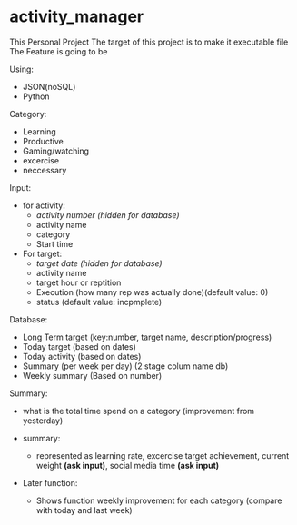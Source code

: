# activity_manager
This Personal Project
The target of this project is to make it executable file
The Feature is going to be 

Using:
- JSON(noSQL)
- Python

Category:
 - Learning
 - Productive
 - Gaming/watching
 - excercise
 - neccessary
 
 Input:
 - for activity:
   - _activity number (hidden for database)_
   - activity name
   - category
   - Start time
 - For target:
   - _target date (hidden for database)_
   - activity name
   - target hour or reptition
   - Execution (how many rep was actually done)(default value: 0)
   - status (default value: incpmplete)
 
 Database:
 - Long Term target (key:number, target name, description/progress)
 - Today target (based on dates)
 - Today activity (based on dates)
 - Summary (per week per day) (2 stage colum name db)
 - Weekly summary (Based on number)
 
 Summary:
 - what is the total time spend on a category (improvement from yesterday)
 - summary:
   * represented as learning rate, excercise target achievement, current weight **(ask input)**, social media time **(ask input)**
 
 - Later function:
   * Shows function weekly improvement for each category (compare with today and last week)
